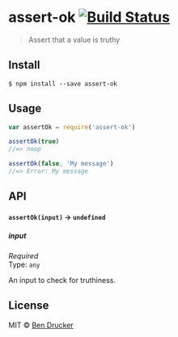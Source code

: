 # assert-ok [![Build Status](https://travis-ci.org/bendrucker/assert-ok.svg?branch=master)](https://travis-ci.org/bendrucker/assert-ok)

> Assert that a value is truthy


## Install

```
$ npm install --save assert-ok
```


## Usage

```js
var assertOk = require('assert-ok')

assertOk(true)
//=> noop

assertOk(false, 'My message')
//=> Error: My message
```

## API

#### `assertOk(input)` -> `undefined`

##### input

*Required*  
Type: `any`

An input to check for truthiness.


## License

MIT © [Ben Drucker](http://bendrucker.me)
